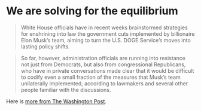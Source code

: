 # We are solving for the equilibrium

> White House officials have in recent weeks brainstormed strategies for enshrining into law the government cuts implemented by billionaire Elon Musk’s team, aiming to turn the U.S. DOGE Service’s moves into lasting policy shifts.

> So far, however, administration officials are running into resistance not just from Democrats, but also from congressional Republicans, who have in private conversations made clear that it would be difficult to codify even a small fraction of the measures that Musk’s team unilaterally implemented, according to lawmakers and several other people familiar with the discussions.

Here is [more from The Washington Post](https://www.washingtonpost.com/politics/2025/05/02/musk-doge-cuts-congress-budget/).